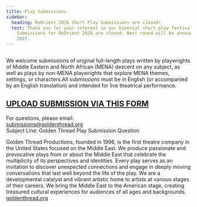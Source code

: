 ```yaml
---
title: Play Submissions
sidebar:
  heading: ReOrient 2026 Short Play Submissions are closed!
  text: T﻿hank you for your interest in our biennial short play festival.
    Submissions for ReOrient 2026 are closed. Next round will be announced in
    2027.
---
```

![]()

We welcome submissions of original full-length plays written by playwrights of Middle Eastern and North African (MENA) descent on any subject, as well as plays by non-MENA playwrights that explore MENA themes, settings, or characters.All submissions must be in English (or accompanied by an English translation) and intended for live theatrical performance.

## **[U﻿PLOAD SUBMISSION VIA THIS FORM](https://forms.gle/wG2G9wPxii17pRyP6)**

For questions, please email:\
submissions@goldenthread.org\
Subject Line: Golden Thread Play Submission Question

Golden Thread Productions, founded in 1996, is the first theatre company in the United States focused on the Middle East. We produce passionate and provocative plays from or about the Middle East that celebrate the multiplicity of its perspectives and identities. Every play serves as an invitation to discover unexpected connections and engage in deeply moving conversations that last well beyond the life of the play. We are a developmental catalyst and vibrant artistic home to artists at various stages of their careers. We bring the Middle East to the American stage, creating treasured cultural experiences for audiences of all ages and backgrounds. [goldenthread.org](http://www.goldenthread.org)